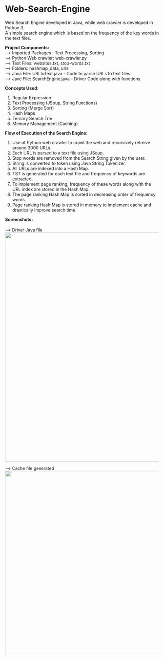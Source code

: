 # Web-Search-Engine
Web Search Engine developed in Java, while web crawler is developed in Python 3.<br/>
A simple search engine which is based on the frequency of the key words in the text files.<br/>

**Project Components:**<br/>
--> Imported Packages : Text Processing, Sorting<br/>
--> Python Web crawler: web-crawler.py<br/>
--> Text Files: websites.txt, stop-words.txt<br/>
--> Folders: hashmap_data, urls<br/>
--> Java File: URLtoText.java - Code to parse URLs to text files.<br/>
--> Jave File: SearchEngine.java - Driver Code along with functions.<br/>

**Concepts Used:**<br/>
1) Regular Expression
2) Text Processing (JSoup, String Functions)
3) Sorting (Merge Sort)
4) Hash Maps
5) Ternary Search Trie
6) Memory Management (Caching)


**Flow of Execution of the Search Engine:**<br/>
1) Use of Python web crawler to crawl the web and recursively retreive around 3000 URLs.<br/>
2) Each URL is parsed to a text file using JSoup. 
3) Stop words are removed from the Search String given by the user.
4) String is converted to token using Java String Tokenizer.
5) All URLs are indexed into a Hash Map.
6) TST is generated for each text file and frequency of keywords are extracted.
7) To implement page ranking, frequency of these words along with the URL index are stored in the Hash Map.
8) The page ranking Hash Map is sorted in decreasing order of frequency words.
9) Page ranking Hash Map is stored in memory to implement cache and drastically improve search time.

**Screenshots:**<br/><br/>
--> Driver Java file<br/>
<img src = "https://github.com/gagannagpal131/ACC-Web-Search-Engine/blob/master/Screenshots/Eclipse%20View.png" width = "750">

--> Cache file generated<br/>
<img src = "https://github.com/gagannagpal131/ACC-Web-Search-Engine/blob/master/Screenshots/Cache%20File.png" width = "600">
